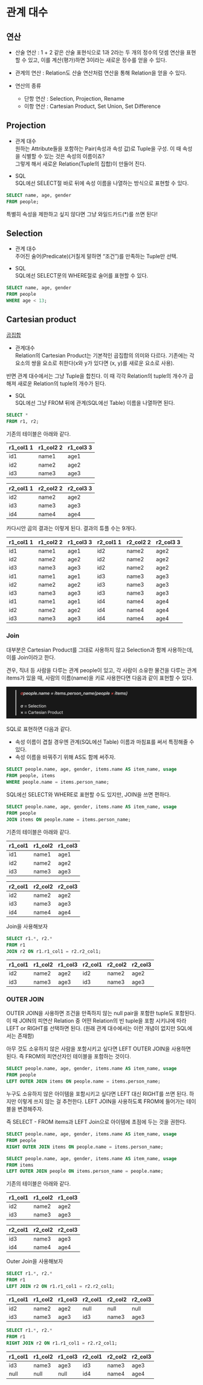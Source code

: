 # 관계 대수

## 연산

- 산술 연산 : 1 + 2 같은 산술 표현식으로 1과 2라는 두 개의 정수의 덧셈 연산을 표현할 수 있고, 이를 계산(평가)하면 3이라는 새로운 정수를 얻을 수 있다.

- 관계의 연산 : Relation도 산술 연산처럼 연산을 통해 Relation을 얻을 수 있다.

- 연산의 종류
  - 단항 연산 : Selection, Projection, Rename
  - 이항 연산 : Cartesian Product, Set Union, Set Difference

## Projection

- 관계 대수  
원하는 Attribute들을 포함하는 Pair(속성과 속성 값)로 Tuple을 구성. 이 때 속성을 식별할 수 있는 것은 속성의 이름이죠?  
그렇게 해서 새로운 Relation(Tuple의 집합)이 만들어 진다.

- SQL  
SQL에선 SELECT절 바로 뒤에 속성 이름을 나열하는 방식으로 표현할 수 있다.

```sql
SELECT name, age, gender
FROM people;
```

특별히 속성을 제한하고 싶지 않다면 그냥 와일드카드(*)를 쓰면 된다!

## Selection

- 관계 대수  
주어진 술어(Predicate)(거칠게 말하면 “조건”)를 만족하는 Tuple만 선택.

- SQL  
SQL에선 SELECT문의 WHERE절로 술어를 표현할 수 있다.

```sql
SELECT name, age, gender
FROM people
WHERE age < 13;
```

## Cartesian product

[곱집합](https://ko.wikipedia.org/wiki/%EA%B3%B1%EC%A7%91%ED%95%A9)

- 관계대수  
Relation의 Cartesian Product는 기본적인 곱집합의 의미와 다르다. 기존에는 각 요소의 쌍을 요소로 취한다(x와 y가 있다면 (x, y)를 새로운 요소로 사용).

반면 관계 대수에서는 그냥 Tuple을 합친다. 이 때 각각 Relation의 tuple의 개수가 곱해져 새로운 Relation의 tuple의 개수가 된다.

- SQL  
SQL에선 그냥 FROM 뒤에 관계(SQL에선 Table) 이름을 나열하면 된다.

```sql
SELECT *
FROM r1, r2;
```

기존의 테이블은 아래와 같다.

| r1_col1 1 | r1_col2 2 | r1_col3 3 |
|----------|----------|----------|
| id1 | name1| age1 |
| id2 | name2 | age2 |
| id3 | name3 | age3 |

| r2_col1 1 | r2_col2 2 | r2_col3 3 |
|----------|----------|----------|
| id2 | name2 | age2 |
| id3 | name3 | age3 |
| id4 | name4 | age4 |

카다시안 곱의 결과는 이렇게 된다. 결과의 튜플 수는 9개다.

| r1_col1 1 | r1_col2 2 | r1_col3 3 | r2_col1 1 | r2_col2 2 | r2_col3 3 |
|----------|----------|----------|----------|----------|----------|
| id1 | name1 | age1 | id2 | name2 | age2 |
| id2 | name2 | age2 | id2 | name2 | age2 |
| id3 | name3 | age3 | id2 | name2 | age2 |
| id1 | name1 | age1 | id3 | name3 | age3 |
| id2 | name2 | age2 | id3 | name3 | age3 |
| id3 | name3 | age3 | id3 | name3 | age3 |
| id1 | name1 | age1 | id4 | name4 | age4 |
| id2 | name2 | age2 | id4 | name4 | age4 |
| id3 | name3 | age3 | id4 | name4 | age4 |

### Join

대부분은 Cartesian Product를 그대로 사용하지 않고 Selection과 함께 사용하는데, 이를 Join이라고 한다.

견우, 직녀 등 사람을 다루는 관계 people이 있고, 각 사람이 소유한 물건을 다루는 관계 items가 있을 때, 사람의 이름(name)을 키로 사용한다면 다음과 같이 표현할 수 있다.

![Join](../image/week6/image.png)

SQL로 표현하면 다음과 같다.

- 속성 이름이 겹칠 경우엔 관계(SQL에선 Table) 이름과 마침표를 써서 특정해줄 수 있다.
- 속성 이름을 바꿔주기 위해 AS도 함께 써주자.

```sql
SELECT people.name, age, gender, items.name AS item_name, usage
FROM people, items
WHERE people.name = items.person_name;
```

SQL에선 SELECT와 WHERE로 표현할 수도 있지만, JOIN을 쓰면 편하다.

```sql
SELECT people.name, age, gender, items.name AS item_name, usage
FROM people
JOIN items ON people.name = items.person_name;
```

기존의 테이블은 아래와 같다.

| r1_col1 | r1_col2 | r1_col3 |
|---------|---------|---------|
| id1 | name1| age1 |
| id2 | name2 | age2 |
| id3 | name3 | age3 |

| r2_col1 | r2_col2 | r2_col3 |
|---------|---------|---------|
| id2 | name2 | age2 |
| id3 | name3 | age3 |
| id4 | name4 | age4 |

Join을 사용해보자

```SQL
SELECT r1.*, r2.*
FROM r1
JOIN r2 ON r1.r1_col1 = r2.r2_col1;
```

| r1_col1 | r1_col2 | r1_col3 | r2_col1 | r2_col2 | r2_col3 |
|---------|---------|---------|---------|---------|---------|
| id2 | name2 | age2 | id2 | name2 | age2 |
| id3 | name3 | age3 | id3 | name3 | age3 |

### OUTER JOIN

OUTER JOIN을 사용하면 조건을 만족하지 않는 null pair을 포함한 tuple도 포함된다. 이 때 JOIN의 피연산 Relation 중 어떤 Relation의 빈 tuple을 포함 시키냐에 따라 LEFT or RIGHT를 선택하면 된다. (원래 관계 대수에서는 이런 개념이 없지만 SQL에서는 존재함)

아무 것도 소유하지 않은 사람을 포함시키고 싶다면 LEFT OUTER JOIN을 사용하면 된다. 즉 FROM의 피연산자인 테이블을 포함하는 것이다.

```sql
SELECT people.name, age, gender, items.name AS item_name, usage
FROM people
LEFT OUTER JOIN items ON people.name = items.person_name;
```

누구도 소유하지 않은 아이템을 포함시키고 싶다면 LEFT 대신 RIGHT를 쓰면 된다. 하지만 이렇게 쓰지 않는 걸 추천한다. LEFT JOIN을 사용하도록 FROM에 들어가는 테이블을 변경해주자.

즉 SELECT - FROM items과 LEFT Join으로 아이템에 초점에 두는 것을 권한다.

```sql
SELECT people.name, age, gender, items.name AS item_name, usage
FROM people
RIGHT OUTER JOIN items ON people.name = items.person_name;
```

```sql
SELECT people.name, age, gender, items.name AS item_name, usage
FROM items
LEFT OUTER JOIN people ON items.person_name = people.name;
```

기존의 테이블은 아래와 같다.

| r1_col1 | r1_col2 | r1_col3 |
|---------|---------|---------|
| id2 | name2 | age2 |
| id3 | name3 | age3 |

| r2_col1 | r2_col2 | r2_col3 |
|---------|---------|---------|
| id3 | name3 | age3 |
| id4 | name4 | age4 |

Outer Join을 사용해보자

```SQL
SELECT r1.*, r2.*
FROM r1
LEFT JOIN r2 ON r1.r1_col1 = r2.r2_col1;
```

| r1_col1 | r1_col2 | r1_col3 | r2_col1 | r2_col2 | r2_col3 |
|---------|---------|---------|---------|---------|---------|
| id2 | name2 | age2 | null | null | null |
| id3 | name3 | age3 | id3 | name3 | age3 |

```SQL
SELECT r1.*, r2.*
FROM r1
RIGHT JOIN r2 ON r1.r1_col1 = r2.r2_col1;
```

| r1_col1 | r1_col2 | r1_col3 | r2_col1 | r2_col2 | r2_col3 |
|---------|---------|---------|---------|---------|---------|
| id3 | name3 | age3 | id3 | name3 | age3 |
| null | null | null | id4 | name4 | age4 |
